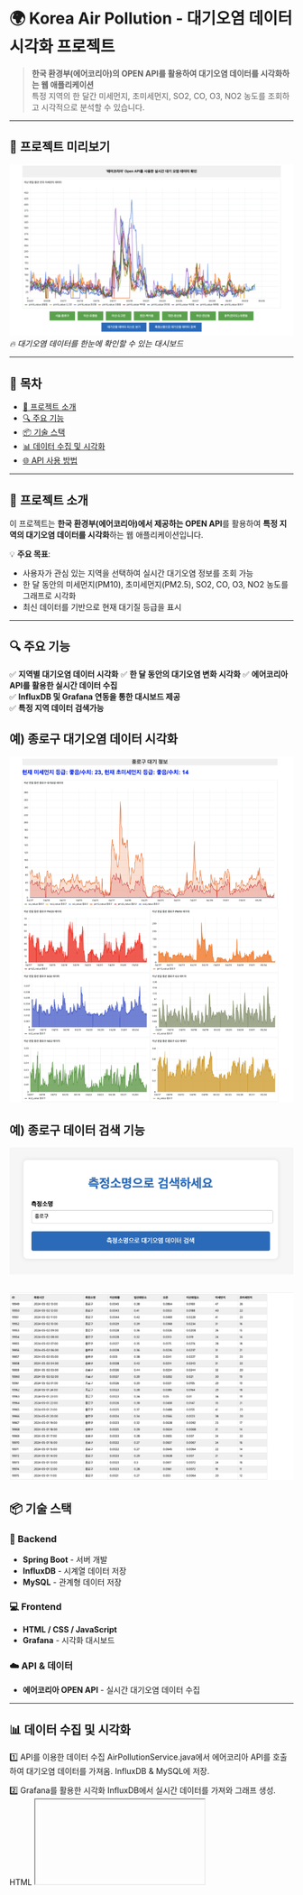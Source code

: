 # 🌍 Korea Air Pollution - 대기오염 데이터 시각화 프로젝트

> **한국 환경부(에어코리아)의 OPEN API를 활용하여 대기오염 데이터를 시각화하는 웹 애플리케이션**  
> 특정 지역의 한 달간 미세먼지, 초미세먼지, SO2, CO, O3, NO2 농도를 조회하고 시각적으로 분석할 수 있습니다.

---

## 📸 프로젝트 미리보기
![프로젝트 메인 페이지](./assets/image1.png)  
_🔥 대기오염 데이터를 한눈에 확인할 수 있는 대시보드_

---

## 📖 목차
- [📌 프로젝트 소개](#-프로젝트-소개)
- [🔍 주요 기능](#-주요-기능)
- [📦 기술 스택](#-기술-스택)
- [📊 데이터 수집 및 시각화](#-데이터-수집-및-시각화)
- [🌐 API 사용 방법](#-api-사용-방법)

---

## 📌 프로젝트 소개
이 프로젝트는 **한국 환경부(에어코리아)에서 제공하는 OPEN API**를 활용하여 **특정 지역의 대기오염 데이터를 시각화**하는 웹 애플리케이션입니다.

💡 **주요 목표**:
- 사용자가 관심 있는 지역을 선택하여 실시간 대기오염 정보를 조회 가능
- 한 달 동안의 미세먼지(PM10), 초미세먼지(PM2.5), SO2, CO, O3, NO2 농도를 그래프로 시각화
- 최신 데이터를 기반으로 현재 대기질 등급을 표시

---

## 🔍 주요 기능
✅ **지역별 대기오염 데이터 시각화** 
✅ **한 달 동안의 대기오염 변화 시각화** 
✅ **에어코리아 API를 활용한 실시간 데이터 수집**  
✅ **InfluxDB 및 Grafana 연동을 통한 대시보드 제공**  
✅ **특정 지역 데이터 검색가능**

## 예) 종로구 대기오염 데이터 시각화
![종로구 데이터 시각화](./assets/image2.png)  

## 예) 종로구 데이터 검색 기능
![종로구 데이터 시각화](./assets/image7.png)  

![종로구 데이터 시각화](./assets/image6.png)
---

## 📦 기술 스택
### **🔗 Backend**
- **Spring Boot** - 서버 개발
- **InfluxDB** - 시계열 데이터 저장
- **MySQL** - 관계형 데이터 저장

### **💻 Frontend**
- **HTML / CSS / JavaScript**
- **Grafana** - 시각화 대시보드

### **☁️ API & 데이터**
- **에어코리아 OPEN API** - 실시간 대기오염 데이터 수집

---

## 📊 데이터 수집 및 시각화
1️⃣ API를 이용한 데이터 수집
AirPollutionService.java에서 에어코리아 API를 호출하여 대기오염 데이터를 가져옴.
InfluxDB & MySQL에 저장.

2️⃣ Grafana를 활용한 시각화
InfluxDB에서 실시간 데이터를 가져와 그래프 생성.
HTML <iframe> 태그를 활용해 웹 페이지에 삽입.

## 🌐 API 사용 방법
에어코리아 OPEN API를 활용하여 특정 지역의 데이터를 조회하는 방식.

## 🔹 데이터 요청 예제
GET https://api.airkorea.or.kr/v1/pollution?stationName=Seoul&dataType=json&apiKey=YOUR_API_KEY

## 🔹 응답 예시
{
  "dataTime": "2024-03-02 15:00",
  "stationName": "서울 종로구",
  "pm10Value": "35",
  "pm25Value": "20",
  "so2Value": "0.003",
  "coValue": "0.5",
  "o3Value": "0.02",
  "no2Value": "0.03"
}
